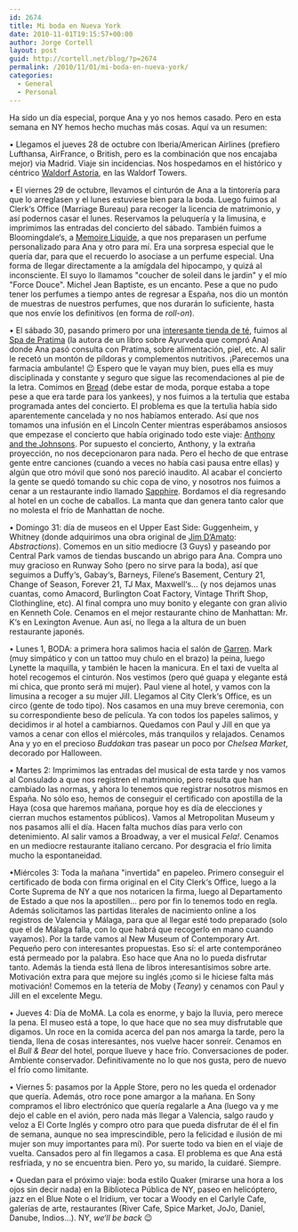 ```yaml
---
id: 2674
title: Mi boda en Nueva York
date: 2010-11-01T19:15:57+00:00
author: Jorge Cortell
layout: post
guid: http://cortell.net/blog/?p=2674
permalink: /2010/11/01/mi-boda-en-nueva-york/
categories:
  - General
  - Personal
---
```

Ha sido un día especial, porque Ana y yo nos hemos casado. Pero en esta semana en NY hemos hecho muchas más cosas. Aquí va un resumen:

• Llegamos el jueves 28 de octubre con Iberia/American Airlines (prefiero Lufthansa, AirFrance, o British, pero es la combinación que nos encajaba mejor) via Madrid. Viaje sin incidencias. Nos hospedamos en el histórico y céntrico <a title="http://www.waldorfnewyork.com/" href="http://www.waldorfnewyork.com/" target="_blank">Waldorf Astoria</a>, en las Waldorf Towers.

• El viernes 29 de octubre, llevamos el cinturón de Ana a la tintorería para que lo arreglasen y el lunes estuviese bien para la boda. Luego fuimos al Clerk‘s Office (Marriage Bureau) para recoger la licencia de matrimonio, y así podernos casar el lunes. Reservamos la peluquería y la limusina, e imprimimos las entradas del concierto del sábado. También fuimos a Bloomingdale‘s, a <a title="http://www.memoireliquide.com/" href="http://www.memoireliquide.com/" target="_blank">Memoire Liquide</a>, a que nos preparasen un perfume personalizado para Ana y otro para mí. Era una sorpresa especial que le quería dar, para que el recuerdo lo asociase a un perfume especial. Una forma de llegar directamente a la amígdala del hipocampo, y quizá al inconsciente. El suyo lo llamamos "coucher de soleil dans le jardin" y el mío "Force Douce". Michel Jean Baptiste, es un encanto. Pese a que no pudo tener los perfumes a tiempo antes de regresar a España, nos dio un montón de muestras de nuestros perfumes, que nos durarán lo suficiente, hasta que nos envíe los definitivos (en forma de _roll-on_).

• El sábado 30, pasando primero por una <a title="http://www.tenrenusa.com" href="http://www.tenrenusa.com" target="_blank">interesante tienda de té</a>, fuimos al <a title="http://www.pratimaspa.com/" href="http://www.pratimaspa.com/" target="_blank">Spa de Pratima</a> (la autora de un libro sobre Ayurveda que compró Ana) donde Ana pasó consulta con Pratima, sobre alimentación, piel, etc. Al salir le recetó un montón de píldoras y complementos nutritivos. ¡Parecemos una farmacia ambulante! 😉 Espero que le vayan muy bien, pues ella es muy disciplinada y constante y seguro que sigue las recomendaciones al pie de la letra. Comimos en <a title="http://maps.google.es/maps/place?client=safari&rls=en&oe=UTF-8&redir_esc=&um=1&ie=UTF-8&q=bread+restaurant+new+york&fb=1&gl=es&hq=bread+restaurant&hnear=New+York,+NY,+USA&cid=13385418430861419308" href="http://maps.google.es/maps/place?client=safari&rls=en&oe=UTF-8&redir_esc=&um=1&ie=UTF-8&q=bread+restaurant+new+york&fb=1&gl=es&hq=bread+restaurant&hnear=New+York,+NY,+USA&cid=13385418430861419308" target="_blank">Bread</a> (debe estar de moda, porque estaba a tope pese a que era tarde para los yankees), y nos fuimos a la tertulia que estaba programada antes del concierto. El problema es que la tertulia había sido aparentemente cancelada y no nos habíamos enterado. Así que nos tomamos una infusión en el Lincoln Center mientras esperábamos ansiosos que empezase el concierto que había originado todo este viaje: <a title="http://new.lincolncenter.org/live/media/white-light/events/wl-antony-johnsons.html" href="http://new.lincolncenter.org/live/media/white-light/events/wl-antony-johnsons.html" target="_blank">Anthony and the Johnsons</a>. Por supuesto el concierto, Anthony, y la extraña proyección, no nos decepcionaron para nada. Pero el hecho de que entrase gente entre canciones (cuando a veces no había casi pausa entre ellas) y algún que otro móvil que sonó nos pareció inaudito. Al acabar el concierto la gente se quedó tomando su chic copa de vino, y nosotros nos fuimos a cenar a un restaurante indio llamado <a title="http://maps.google.es/maps/place?client=safari&rls=en&oe=UTF-8&redir_esc=&um=1&ie=UTF-8&q=indian+restaurant+columbus+circle+new+york&fb=1&gl=es&hq=indian+restaurant&hnear=Columbus+Cir,+New+York,+NY,+USA&cid=2429233145011508730" href="http://maps.google.es/maps/place?client=safari&rls=en&oe=UTF-8&redir_esc=&um=1&ie=UTF-8&q=indian+restaurant+columbus+circle+new+york&fb=1&gl=es&hq=indian+restaurant&hnear=Columbus+Cir,+New+York,+NY,+USA&cid=2429233145011508730" target="_blank">Sapphire</a>. Bordamos el día regresando al hotel en un coche de caballos. La manta que dan genera tanto calor que no molesta el frío de Manhattan de noche.

• Domingo 31: día de museos en el Upper East Side: Guggenheim, y Whitney (donde adquirimos una obra original de <a title="http://jim-damato.com/about/" href="http://jim-damato.com/about/" target="_blank">Jim D‘Amato</a>: _Abstractions_). Comemos en un sitio mediocre (3 Guys) y paseando por Central Park vamos de tiendas buscando un abrigo para Ana. Compra uno muy gracioso en Runway Soho (pero no sirve para la boda), así que seguimos a Duffy‘s, Gabay‘s, Barneys, Filene‘s Basement, Century 21, Change of Season, Forever 21, TJ Max, Maxwell‘s... (y nos dejamos unas cuantas, como Amacord, Burlington Coat Factory, Vintage Thrift Shop, Clothingline, etc). Al final compra uno muy bonito y elegante con gran alivio en Kenneth Cole. Cenamos en el mejor restaurante chino de Manhattan: Mr. K‘s en Lexington Avenue. Aun así, no llega a la altura de un buen restaurante japonés.

• Lunes 1, BODA: a primera hora salimos hacia el salón de <a title="http://www.garrennewyork.com/" href="http://www.garrennewyork.com/" target="_blank">Garren</a>. Mark (muy simpático y con un tattoo muy chulo en el brazo) la peina, luego Lynette la maquilla, y también le hacen la manicura. En el taxi de vuelta al hotel recogemos el cinturón. Nos vestimos (pero qué guapa y elegante está mi chica, que pronto será mi mujer). Paul viene al hotel, y vamos con la limusina a recoger a su mujer Jill. Llegamos al City Clerk‘s Office, es un circo (gente de todo tipo). Nos casamos en una muy breve ceremonia, con su correspondiente beso de película. Ya con todos los papeles salimos, y decidimos ir al hotel a cambiarnos. Quedamos con Paul y Jill en que ya vamos a cenar con ellos el miércoles, más tranquilos y relajados. Cenamos Ana y yo en el precioso _Buddakan_ tras pasear un poco por _Chelsea Market_, decorado por Halloween.

• Martes 2: Imprimimos las entradas del musical de esta tarde y nos vamos al Consulado a que nos registren el matrimonio, pero resulta que han cambiado las normas, y ahora lo tenemos que registrar nosotros mismos en España. No sólo eso, hemos de conseguir el certificado con apostilla de la Haya (cosa que haremos mañana, porque hoy es día de elecciones y cierran muchos estamentos públicos). Vamos al Metropolitan Museum y nos pasamos allí el día. Hacen falta muchos días para verlo con detenimiento. Al salir vamos a Broadway, a ver el musical _Fela!_. Cenamos en un mediocre restaurante italiano cercano. Por desgracia el frío limita mucho la espontaneidad.

•Miércoles 3: Toda la mañana "invertida" en papeleo. Primero conseguir el certificado de boda con firma original en el City Clerk‘s Office, luego a la Corte Suprema de NY a que nos notaricen la firma, luego al Departamento de Estado a que nos la apostillen... pero por fin lo tenemos todo en regla. Además solicitamos las partidas literales de nacimiento online a los registros de Valencia y Málaga, para que al llegar esté todo preparado (solo que el de Málaga falla, con lo que habrá que recogerlo en mano cuando vayamos). Por la tarde vamos al New Museum of Contemporary Art. Pequeño pero con interesantes propuestas. Eso sí: el arte contemporáneo está permeado por la palabra. Eso hace que Ana no lo pueda disfrutar tanto. Además la tienda está llena de libros interesantísimos sobre arte. Motivación extra para que mejore su inglés ¡como si le hiciese falta más motivación! Comemos en la tetería de Moby (_Teany_) y cenamos con Paul y Jill en el excelente Megu.

• Jueves 4: Día de MoMA. La cola es enorme, y bajo la lluvia, pero merece la pena. El museo está a tope, lo que hace que no sea muy disfrutable que digamos. Un roce en la comida acerca del pan nos amarga la tarde, pero la tienda, llena de cosas interesantes, nos vuelve hacer sonreír. Cenamos en el _Bull & Bear_ del hotel, porque llueve y hace frío. Conversaciones de poder. Ambiente conservador. Definitivamente no lo que nos gusta, pero de nuevo el frío como limitante.

• Viernes 5: pasamos por la Apple Store, pero no les queda el ordenador que quería. Además, otro roce pone amargor a la mañana. En Sony compramos el libro electrónico que quería regalarle a Ana (luego va y me dejo el cable en el avión, pero nada más llegar a Valencia, salgo raudo y veloz a El Corte Inglés y compro otro para que pueda disfrutar de él el fin de semana, aunque no sea imprescindible, pero la felicidad e ilusión de mi mujer son muy importantes para mí). Por suerte todo va bien en el viaje de vuelta. Cansados pero al fin llegamos a casa. El problema es que Ana está resfriada, y no se encuentra bien. Pero yo, su marido, la cuidaré. Siempre.

• Quedan para el próximo viaje: boda estilo Quaker (mirarse una hora a los ojos sin decir nada) en la Biblioteca Pública de NY, paseo en helicóptero, jazz en el Blue Note o el Iridium, ver tocar a Woody en el Carlyle Cafe, galerías de arte, restaurantes (River Cafe, Spice Market, JoJo, Daniel, Danube, Indios...). NY, _we‘ll be back_ 😉